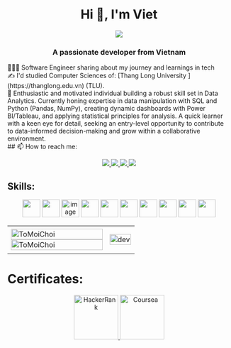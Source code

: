 <h1 align="center">Hi 👋, I'm Viet</h1>
<p align="center"><img src="https://img.icons8.com/color/48/000000/vietnam-circular.png"/></p>
<h3 align="center">A passionate developer from Vietnam </h3>
👩🏻‍💻 Software Engineer sharing about my journey and learnings in tech<br/>
✍ I'd studied Computer Sciences of: [Thang Long University ](https://thanglong.edu.vn) (TLU).</br>
💭 Enthusiastic and motivated individual building a robust skill set in Data Analytics. Currently honing expertise in data manipulation with SQL and Python (Pandas, NumPy), creating dynamic dashboards with Power BI/Tableau, and applying statistical principles for analysis. A quick learner with a keen eye for detail, seeking an entry-level opportunity to contribute to data-informed decision-making and grow within a collaborative environment. <br/>
    ## 📫 How to reach me:

<p align="center">
  <a href="https://www.linkedin.com/in/t%C3%B4-quang-vi%E1%BB%87t-a6a5a9246/" target="_blank">
    <img src="https://img.icons8.com/fluent/48/000000/linkedin.png"/>
  </a>
  <a href="https://www.facebook.com/viet.toquang.03/" alt="Facebook">
    <img src="https://img.icons8.com/fluent/48/000000/facebook-new.png" target="_blank" />
  </a> 
  <a href="https://github.com/ToMoiChoi" alt="Github">
    <img src="https://img.icons8.com/fluent/48/000000/github.png"/>
  </a> 
  <a href="mailto:viettoquang2003@gmail.com" alt="Email">
    <img src="https://img.icons8.com/fluent/48/000000/mailing.png"/>
  </a>
</p>

## Skills:

<p align="center">
    <img src="https://img.icons8.com/color/48/000000/py.png" weigh='40' height='40'/>
    <img src="https://img.icons8.com/color/48/000000/sql.png" weigh='40' height='40'/>
    <img width="40" height="40" alt="image" src="https://github.com/user-attachments/assets/8ecdf9d3-6f62-4311-9e4a-485249b54d82" title='Power BI"/>
    <img src="https://img.icons8.com/color/48/000000/html.png" weigh='40' height='40'/>
    <img src="https://img.icons8.com/color/48/000000/css.png" weigh='40' height='40'/>
    <img src="https://img.icons8.com/color/48/000000/javascript.png" weigh='40' height='40'/>
    <img src="https://www.vectorlogo.zone/logos/reactjs/reactjs-ar21.svg"height='40' weight='40'/>
    <img src="https://img.icons8.com/color/48/000000/git.png" weigh='40' height='40'/>
    <img src="https://img.icons8.com/color/48/000000/tailwindcss.png" weigh='40' height='40'/>
    <img src="https://img.icons8.com/color/48/000000/nextjs.png" weigh='40' height='40'/>
    <img src="https://img.icons8.com/?size=100&id=aqb9SdV9P8oC&format=png&color=000000" width ="40" height="40"/>
</p>

<table style="width:100%;">
  <tr>
    <td>
      <img src="https://github-readme-stats.vercel.app/api/top-langs/?username=ToMoiChoi&bg_color=FFFFFF00&text_color=179fa3&layout=compact&hide=CSS&langs_count=10&custom_title=Top%20ngôn%20ngữ%20được%20dùng" alt="ToMoiChoi" width="100%"/>
      <img src="https://github-readme-stats.vercel.app/api?username=ToMoiChoi&bg_color=FFFFFF00&text_color=179fa3&show_icons=true&count_private=true&include_all_commits=true&custom_title=Hoạt%20động%20trên%20Github" alt="ToMoiChoi" width="100%"/>
    </td>
    <td>
      <p align="center">
        <img src="https://cdn.dribbble.com/users/1059583/screenshots/4171367/coding-freak.gif" alt="dev" width="100%"/>
      </p>
    </td>
  </tr>
</table>

# Certificates: 

<p align="center">
  <a href="https://www.hackerrank.com/certificates/8b16c09cc75b">
    <img alt="HackerRank" title="HackerRank SQL Advanced" src="https://upload.wikimedia.org/wikipedia/commons/4/40/HackerRank_Icon-1000px.png" width="100px" height="100px" />
  </a>
  <a href="https://www.coursera.org/account/accomplishments/professional-cert/certificate/9OOSBPLSTJVH">
    <img alt="Coursea" title="Google Data Analyst " src="https://missiongraduatenm.org/wp-content/uploads/2022/07/coursera-social-logo-brand-1024x533.png" width="100px" height="100px" />
  </a>
</p>
